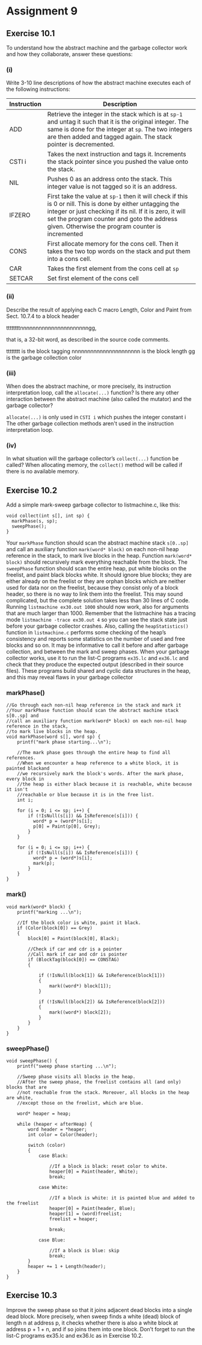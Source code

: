 # Assignment 9

## Exercise 10.1
To understand how the abstract machine and the garbage collector work and how they collaborate, answer these questions:

### (i)
Write 3-10 line descriptions of how the abstract machine executes each of the following instructions:

| Instruction | Description |
|-------------|-------------|
| ADD         | Retrieve the integer in the stack which is at `sp-1` and untag it such that it is the original integer. The same is done for the integer at `sp`. The two integers are then added and tagged again. The stack pointer is decremented. |
| CSTI i      | Takes the next instruction and tags it. Increments the stack pointer since you pushed the value onto the stack. |
| NIL         | Pushes 0 as an address onto the stack. This integer value is not tagged so it is an address. |
| IFZERO      | First take the value at `sp-1` then it will check if this is 0 or nill. This is done by either untagging the integer or just checking if its nil. If it is zero, it will set the program counter and goto the address given. Otherwise the program counter is incremented |
| CONS        | First allocate memory for the cons cell. Then it takes the two top words on the stack and put them into a cons cell. |
| CAR         | Takes the first element from the cons cell at `sp` |
| SETCAR      | Set first element of the cons cell |

### (ii)
Describe the result of applying each C macro Length, Color and Paint from Sect. 10.7.4 to a block header

ttttttttnnnnnnnnnnnnnnnnnnnnnngg,

that is, a 32-bit word, as described in the source code comments.

tttttttt is the block tagging
nnnnnnnnnnnnnnnnnnnnnn is the block length
gg is the garbage collection color

### (iii)
When does the abstract machine, or more precisely, its instruction interpretation loop, call the `allocate(...)` function? Is there any other interaction between the abstract machine (also called the mutator) and the garbage collector?

`allocate(...)` is only used in `CSTI i` which pushes the integer constant i
The other garbage collection methods aren't used in the instruction interpretation loop.

### (iv)
In what situation will the garbage collector’s `collect(...)` function be called?
When allocating memory, the `collect()` method will be called if there is no available memory.

## Exercise 10.2
Add a simple mark-sweep garbage collector to listmachine.c, like
this:
```
void collect(int s[], int sp) {
  markPhase(s, sp);
  sweepPhase();
}
```
Your `markPhase` function should scan the abstract machine stack `s[0..sp]` and
call an auxiliary function `mark(word* block)` on each non-nil heap reference
in the stack, to mark live blocks in the heap. Function `mark(word* block)`
should recursively mark everything reachable from the block.
The `sweepPhase` function should scan the entire heap, put white blocks on the
freelist, and paint black blocks white. It should ignore blue blocks; they are either
already on the freelist or they are orphan blocks which are neither used for data nor
on the freelist, because they consist only of a block header, so there is no way to
link them into the freelist.
This may sound complicated, but the complete solution takes less than 30 lines
of C code.
Running `listmachine ex30.out 1000` should now work, also for arguments that are much larger than 1000.
Remember that the listmachine has a tracing mode `listmachine -trace
ex30.out 4` so you can see the stack state just before your garbage collector
crashes.
Also, calling the `heapStatistics()` function in `listmachine.c` performs some checking of the heap’s consistency and reports some statistics on the
number of used and free blocks and so on. It may be informative to call it before
and after garbage collection, and between the mark and sweep phases.
When your garbage collector works, use it to run the list-C programs `ex35.lc`
and `ex36.lc` and check that they produce the expected output (described in their
source files). These programs build shared and cyclic data structures in the heap,
and this may reveal flaws in your garbage collector

### markPhase()

```
//Go through each non-nil heap reference in the stack and mark it
//Your markPhase function should scan the abstract machine stack s[0..sp] and 
//call an auxiliary function mark(word* block) on each non-nil heap reference in the stack, 
//to mark live blocks in the heap.
void markPhase(word s[], word sp) {
	printf("mark phase starting...\n");

	//The mark phase goes through the entire heap to find all references.
	//When we encounter a heap reference to a white block, it is painted blackand 
	//we recursively mark the block's words. After the mark phase, every block in 
	//the heap is either black because it is reachable, white because it isn't 
	//reachable or blue because it is in the free list.
	int i;

	for (i = 0; i <= sp; i++) {
		if (!IsNull(s[i]) && IsReference(s[i])) {
		  word* p = (word*)s[i];
		  p[0] = Paint(p[0], Grey);
		}
	}

	for (i = 0; i <= sp; i++) {
		if (!IsNull(s[i]) && IsReference(s[i])) {
		  word* p = (word*)s[i];
		  mark(p);
		}
	}
}
```

### mark()
```
void mark(word* block) {
    printf("marking ...\n");

    //If the block color is white, paint it black.
    if (Color(block[0]) == Grey)
    {
        block[0] = Paint(block[0], Black);

        //Check if car and cdr is a pointer
        //Call mark if car and cdr is pointer
        if (BlockTag(block[0]) == CONSTAG)
        {
            
            if (!IsNull(block[1]) && IsReference(block[1]))
            {
                mark((word*) block[1]);
            }

            if (!IsNull(block[2]) && IsReference(block[2]))
            {
                mark((word*) block[2]);
            }
        }
    }
}
```

### sweepPhase()
```
void sweepPhase() {
	printf("sweep phase starting ...\n");

	//Sweep phase visits all blocks in the heap.
	//After the sweep phase, the freelist contains all (and only) blocks that are
	//not reachable from the stack. Moreover, all blocks in the heap are white, 
	//except those on the freelist, which are blue.

	word* heaper = heap;

	while (heaper < afterHeap) {
		word header = *heaper;
		int color = Color(header);

		switch (color) 
		{
			case Black:

				//If a block is black: reset color to white.
				heaper[0] = Paint(header, White);
				break;

			case White:

				//If a block is white: it is painted blue and added to the freelist
				heaper[0] = Paint(header, Blue);
				heaper[1] = (word)freelist;
				freelist = heaper;
				
				break;

			case Blue:

				//If a block is blue: skip
				break;
		}
		heaper += 1 + Length(header);
	}
}
```

## Exercise 10.3
Improve the sweep phase so that it joins adjacent dead blocks into a single dead block. More precisely, when sweep finds a white (dead) block of length n at address p, it checks whether there is also a white block at address p + 1 + n, and if so joins them into one block. Don’t forget to run the list-C programs ex35.lc and ex36.lc as in Exercise 10.2.

